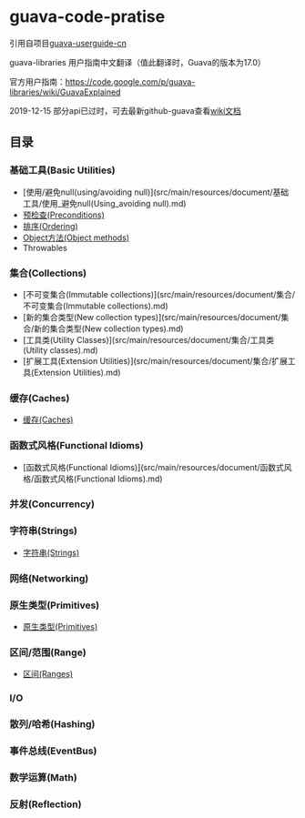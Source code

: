 guava-code-pratise
===========================

引用自项目[guava-userguide-cn](https://github.com/kwf2030/guava-userguide-cn.git)

guava-libraries 用户指南中文翻译（值此翻译时，Guava的版本为17.0）

官方用户指南：https://code.google.com/p/guava-libraries/wiki/GuavaExplained

2019-12-15 部分api已过时，可去最新github-guava查看[wiki文档](https://github.com/google/guava/wiki)

## 目录
### 基础工具(Basic Utilities)
- [使用/避免null(using/avoiding null)](src/main/resources/document/基础工具/使用_避免null(Using_avoiding null).md)
- [预检查(Preconditions)](src/main/resources/document/基础工具/预检查(Preconditions).md)
- [排序(Ordering)](src/main/resources/document/基础工具/排序(Ordering).md)
- [Object方法(Object methods)](src/main/resources/document/基础工具/Object方法(Object_methods).md)
- Throwables

### 集合(Collections)
- [不可变集合(Immutable collections)](src/main/resources/document/集合/不可变集合(Immutable collections).md)
- [新的集合类型(New collection types)](src/main/resources/document/集合/新的集合类型(New collection types).md)
- [工具类(Utility Classes)](src/main/resources/document/集合/工具类(Utility classes).md)
- [扩展工具(Extension Utilities)](src/main/resources/document/集合/扩展工具(Extension Utilities).md)

### 缓存(Caches)
- [缓存(Caches)](src/main/resources/document/缓存/缓存(Caches).md)

### 函数式风格(Functional Idioms)
- [函数式风格(Functional Idioms)](src/main/resources/document/函数式风格/函数式风格(Functional Idioms).md)

### 并发(Concurrency)


### 字符串(Strings)
- [字符串(Strings)](src/main/resources/document/字符串/字符串(Strings).md)

### 网络(Networking)


### 原生类型(Primitives)
- [原生类型(Primitives)](src/main/resources/document/原生类型/原生类型(Primitives).md)

### 区间/范围(Range)
- [区间(Ranges)](src/main/resources/document/区间/区间(Ranges).md)

### I/O


### 散列/哈希(Hashing)


### 事件总线(EventBus)


### 数学运算(Math)


### 反射(Reflection)
